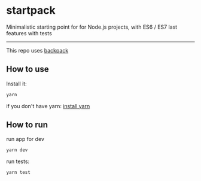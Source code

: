 # startpack
Minimalistic starting point for for Node.js projects, with ES6 / ES7 last features with tests

----------

This repo uses [backpack](https://github.com/palmerhq/backpack)

## How to use

Install it:
```bash
yarn
```
if you don't have yarn: [install yarn](https://yarnpkg.com/en/docs/install)


## How to run
run app for dev
```bash
yarn dev
```

run tests:
```bash
yarn test
```

